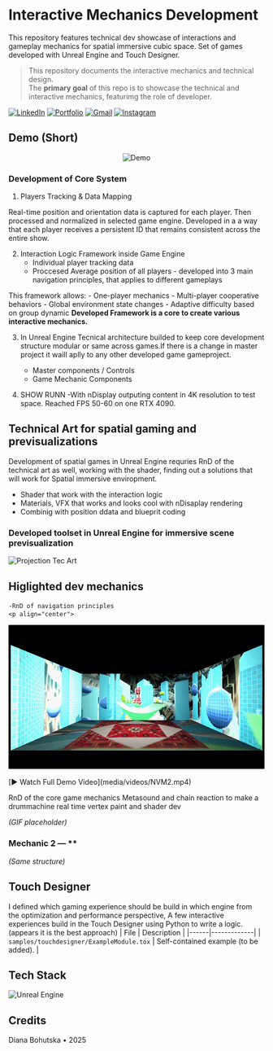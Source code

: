 <h1>Interactive Mechanics Development </h1>

This repository features technical dev showcase of interactions and gameplay mechanics for spatial immersive cubic space. Set of games developed with Unreal Engine and Touch Designer.   

> This repository documents the interactive mechanics and technical design.  
> The **primary goal** of this repo is to showcase the technical and interactive mechanics, featurimg the role of developer.



[![LinkedIn](https://img.shields.io/badge/LinkedIn-Connect-blue?style=flat&logo=linkedin)](https://www.linkedin.com/in/diana-bohutska-4a0663206/)
[![Portfolio](https://img.shields.io/badge/-Portfolio-000?logo=vercel&logoColor=white)](https://readymag.website/u3945815658/4699220/)
[![Gmail](https://img.shields.io/badge/Email-Me-red?style=flat&logo=gmail&logoColor=white)](mailto:dianabohutska171099@gmail.com)
[![Instagram](https://img.shields.io/badge/Instagram-E4405F?style=flat-square&logo=Instagram&logoColor=white)](https://www.instagram.com/64xram/)


## Demo (Short)
<p align="center">
  <img src="media/gifs/Demo.gif" alt="Demo" />
</p>

### Development of Core System 
1. Players Tracking & Data Mapping
 
Real-time position and orientation data is captured for each player. Then processed and normalized in selected game engine.
Developed in a a way that each player receives a persistent ID that remains consistent across the entire show.

2. Interaction Logic Framework inside Game Engine 
     - Individual player tracking data
   - Proccesed Average position of all players - developed into 3 main navigation principles, that applies to different gameplays

This framework allows:
    - One-player mechanics
    - Multi-player cooperative behaviors
    - Global environment state changes
    - Adaptive difficulty based on group dynamic
**Developed Framework is a core to create various interactive mechanics.**

3. In Unreal Engine Tecnical architecture builded to keep core development structure modular or same across games.If there is a change in master project it waill aplly to any other developed game gameproject. 
    - Master components / Controls
    - Game Mechanic Components


4. SHOW RUNN
   -With nDisplay outputing content in 4K resolution to test space. Reached FPS 50-60 on one RTX 4090.

  ## Technical Art for spatial gaming and previsualizations
Development of spatial games in Unreal Engine requries RnD of the technical art as well, working with the shader, finding out a solutions that will work for Spatial immersive enviropment.
- Shader that work with the interaction logic
- Materials, VFX that works and looks cool with nDisaplay rendering
- Combinig with position ddata and blueprit coding
 
### Developed toolset in Unreal Engine for immersive scene previsualization
![Projection Tec Art](media/gifs/IntroTechart.gif)
   
## Higlighted dev mechanics
    -RnD of navigation principles
    <p align="center">
  <img src="media/gifs/NVM2.gif" width="600">
</p>
[▶ Watch Full Demo Video](media/videos/NVM2.mp4)
    
RnD of the core game mechanics 
Metasound and chain reaction to make a drummachine
real time vertex paint and shader dev


*(GIF placeholder)*

### Mechanic 2 — **
*(Same structure)*

## Touch Designer
I defined which gaming experience should be build in which engine from the optimization and performance perspective,
A few interactive experiences build in the Touch Designer using Python to write a logic. (appears it is the best approach) 
| File | Description |
|------|-------------|
| `samples/touchdesigner/ExampleModule.tox` | Self-contained example (to be added). |



## Tech Stack
![Unreal Engine](https://img.shields.io/badge/Unreal_Engine-000000?logo=unrealengine&logoColor=white)


## Credits
Diana Bohutska • 2025
